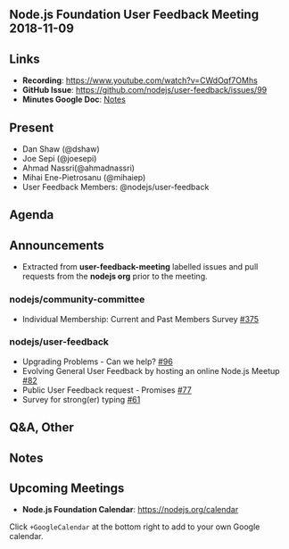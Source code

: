 ## Node.js Foundation User Feedback Meeting 2018-11-09
## Links

* **Recording**: https://www.youtube.com/watch?v=CWdOqf7OMhs 
* **GitHub Issue**: https://github.com/nodejs/user-feedback/issues/99 
* **Minutes Google Doc**: [Notes](https://docs.google.com/document/d/1e501J778utbBYguBz3kVe-Pdmd6-MJ_sAoeMc9IdR2k)

## Present
* Dan Shaw (@dshaw)
* Joe Sepi (@joesepi)
* Ahmad Nassri(@ahmadnassri)
* Mihai Ene-Pietrosanu (@mihaiep)
* User Feedback Members: @nodejs/user-feedback

## Agenda

## Announcements

* Extracted from **user-feedback-meeting** labelled issues and pull requests from the **nodejs org** prior to the meeting.

### nodejs/community-committee

* Individual Membership: Current and Past Members Survey [#375](https://github.com/nodejs/community-committee/issues/375)

### nodejs/user-feedback

* Upgrading Problems - Can we help? [#96](https://github.com/nodejs/user-feedback/issues/96)
* Evolving General User Feedback by hosting an online Node.js Meetup [#82](https://github.com/nodejs/user-feedback/issues/82)
* Public User Feedback request - Promises [#77](https://github.com/nodejs/user-feedback/issues/77)
* Survey for strong(er) typing [#61](https://github.com/nodejs/user-feedback/issues/61)

## Q&A, Other

## Notes
 

## Upcoming Meetings

* **Node.js Foundation Calendar**: https://nodejs.org/calendar

Click `+GoogleCalendar` at the bottom right to add to your own Google calendar.


